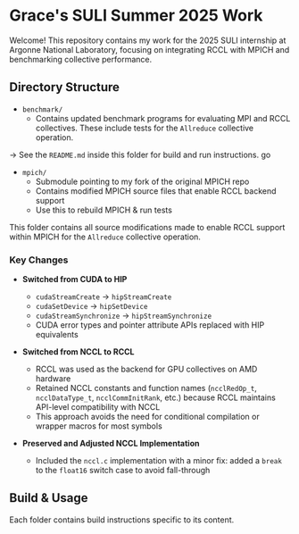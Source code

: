 # Grace's SULI Summer 2025 Work

Welcome! This repository contains my work for the 2025 SULI internship at Argonne National Laboratory, focusing on integrating RCCL with MPICH and benchmarking collective performance.

## Directory Structure

- `benchmark/`  
  - Contains updated benchmark programs for evaluating MPI and RCCL collectives. These include tests for the `Allreduce` collective operation.  
  
→ See the `README.md` inside this folder for build and run instructions.
go
- `mpich/`  
  - Submodule pointing to my fork of the original MPICH repo
  - Contains modified MPICH source files that enable RCCL backend support
  - Use this to rebuild MPICH & run tests  

This folder contains all source modifications made to enable RCCL support within MPICH for the `Allreduce` collective operation.
 
### Key Changes

- **Switched from CUDA to HIP**  
  - `cudaStreamCreate` → `hipStreamCreate`  
  - `cudaSetDevice` → `hipSetDevice`  
  - `cudaStreamSynchronize` → `hipStreamSynchronize`  
  - CUDA error types and pointer attribute APIs replaced with HIP equivalents

- **Switched from NCCL to RCCL**  
  - RCCL was used as the backend for GPU collectives on AMD hardware
  - Retained NCCL constants and function names (`ncclRedOp_t`, `ncclDataType_t`, `ncclCommInitRank`, etc.) because RCCL maintains API-level compatibility with NCCL
  - This approach avoids the need for conditional compilation or wrapper macros for most symbols

- **Preserved and Adjusted NCCL Implementation**  
  - Included the `nccl.c` implementation with a minor fix: added a `break` to the `float16` switch case to avoid fall-through


## Build & Usage

Each folder contains build instructions specific to its content.
